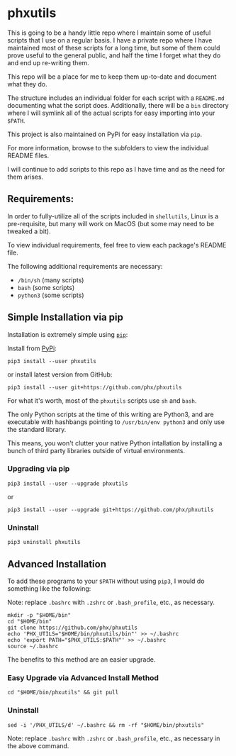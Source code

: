 # phxutils

This is going to be a handy little repo where I maintain some of useful scripts
that I use on a regular basis.  I have a private repo where I have maintained
most of these scripts for a long time, but some of them could prove useful to the
general public, and half the time I forget what they do and end up re-writing them.

This repo will be a place for me to keep them up-to-date and document what they do.

The structure includes an individual folder for each script with a `README.md` documenting
what the script does.  Additionally, there will be a `bin` directory where I will symlink
all of the actual scripts for easy importing into your `$PATH`.

This project is also maintained on PyPi for easy installation via `pip`.

For more information, browse to the subfolders to view the individual README files.

I will continue to add scripts to this repo as I have time and as the need for them arises.

## Requirements:

In order to fully-utilize all of the scripts included in `shellutils`, Linux is a pre-requisite, but many will work on MacOS (but some may need to be tweaked a bit).

To view individual requirements, feel free to view each package's README file.

The following additional requirements are necessary:

- `/bin/sh` (many scripts)
- `bash` (some scripts)
- `python3` (some scripts)

## Simple Installation via pip

Installation is extremely simple using [`pip`](https://pip.pypa.io/en/stable/installation/):

Install from [PyPi](https://pypi.org/project/phxutils/):

`pip3 install --user phxutils`

or install latest version from GitHub:

`pip3 install --user git+https://github.com/phx/phxutils`

For what it's worth, most of the `phxutils` scripts use `sh` and `bash`.

The only Python scripts at the time of this writing are Python3, and are executable with hashbangs pointing to `/usr/bin/env python3` and only use the standard library.

This means, you won't clutter your native Python intallation by installing a bunch of third party libraries outside of virtual environments.

### Upgrading via pip

`pip3 install --user --upgrade phxutils`

or

`pip3 install --user --upgrade git+https://github.com/phx/phxutils`

### Uninstall

`pip3 uninstall phxutils`

## Advanced Installation

To add these programs to your `$PATH` without using `pip3`, I would do something like the following:

Note: replace `.bashrc` with `.zshrc` or `.bash_profile`, etc., as necessary.

```
mkdir -p "$HOME/bin"
cd "$HOME/bin"
git clone https://github.com/phx/phxutils
echo 'PHX_UTILS="$HOME/bin/phxutils/bin"' >> ~/.bashrc
echo 'export PATH="$PHX_UTILS:$PATH"' >> ~/.bashrc
source ~/.bashrc
```

The benefits to this method are an easier upgrade.

### Easy Upgrade via Advanced Install Method

`cd "$HOME/bin/phxutils" && git pull`

### Uninstall

`sed -i '/PHX_UTILS/d' ~/.bashrc && rm -rf "$HOME/bin/phxutils"`

Note: replace `.bashrc` with `.zshrc` or `.bash_profile`, etc., as necessary in the above command.


